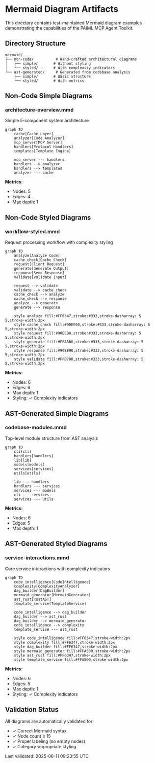 # Mermaid Diagram Artifacts

This directory contains test-maintained Mermaid diagram examples demonstrating the capabilities of the PAIML MCP Agent Toolkit.

## Directory Structure

```
mermaid/
├── non-code/          # Hand-crafted architectural diagrams
│   ├── simple/       # Without styling
│   └── styled/       # With complexity indicators
└── ast-generated/     # Generated from codebase analysis
    ├── simple/       # Basic structure
    └── styled/       # With metrics
```

## Non-Code Simple Diagrams

### architecture-overview.mmd

Simple 5-component system architecture

```mermaid
graph TD
    cache[Cache Layer]
    analyzer[Code Analyzer]
    mcp_server[MCP Server]
    handlers[Protocol Handlers]
    templates[Template Engine]

    mcp_server --- handlers
    handlers --> analyzer
    handlers --> templates
    analyzer --- cache
```

**Metrics:**
- Nodes: 5
- Edges: 4
- Max depth: 1

## Non-Code Styled Diagrams

### workflow-styled.mmd

Request processing workflow with complexity styling

```mermaid
graph TD
    analyze[Analyze Code]
    cache_check[Cache Check]
    request[Client Request]
    generate[Generate Output]
    response[Send Response]
    validate[Validate Input]

    request --> validate
    validate --> cache_check
    cache_check --> analyze
    cache_check --> response
    analyze --> generate
    generate --> response

    style analyze fill:#FF6347,stroke:#333,stroke-dasharray: 5 5,stroke-width:2px
    style cache_check fill:#90EE90,stroke:#333,stroke-dasharray: 5 5,stroke-width:2px
    style request fill:#90EE90,stroke:#333,stroke-dasharray: 5 5,stroke-width:2px
    style generate fill:#FFA500,stroke:#333,stroke-dasharray: 5 5,stroke-width:2px
    style response fill:#90EE90,stroke:#333,stroke-dasharray: 5 5,stroke-width:2px
    style validate fill:#FFD700,stroke:#333,stroke-dasharray: 5 5,stroke-width:2px
```

**Metrics:**
- Nodes: 6
- Edges: 6
- Max depth: 1
- Styling: ✓ Complexity indicators

## AST-Generated Simple Diagrams

### codebase-modules.mmd

Top-level module structure from AST analysis

```mermaid
graph TD
    cli[cli]
    handlers[handlers]
    lib[lib]
    models[models]
    services[services]
    utils[utils]

    lib --- handlers
    handlers --- services
    services --- models
    cli --- services
    services --- utils
```

**Metrics:**
- Nodes: 6
- Edges: 5
- Max depth: 1

## AST-Generated Styled Diagrams

### service-interactions.mmd

Core service interactions with complexity indicators

```mermaid
graph TD
    code_intelligence[CodeIntelligence]
    complexity[ComplexityAnalyzer]
    dag_builder[DagBuilder]
    mermaid_generator[MermaidGenerator]
    ast_rust[RustAST]
    template_service[TemplateService]

    code_intelligence --> dag_builder
    dag_builder --> ast_rust
    dag_builder --> mermaid_generator
    code_intelligence --> complexity
    template_service --- ast_rust

    style code_intelligence fill:#FF6347,stroke-width:2px
    style complexity fill:#FF6347,stroke-width:2px
    style dag_builder fill:#FF6347,stroke-width:2px
    style mermaid_generator fill:#FFA500,stroke-width:2px
    style ast_rust fill:#FF6347,stroke-width:2px
    style template_service fill:#FFA500,stroke-width:2px
```

**Metrics:**
- Nodes: 6
- Edges: 5
- Max depth: 1
- Styling: ✓ Complexity indicators

## Validation Status

All diagrams are automatically validated for:
- ✓ Correct Mermaid syntax
- ✓ Node count ≤ 15
- ✓ Proper labeling (no empty nodes)
- ✓ Category-appropriate styling

Last validated: 2025-06-11 09:23:55 UTC
